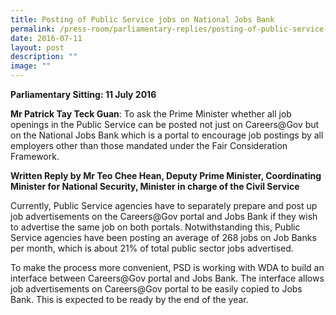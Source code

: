 ```yaml
---
title: Posting of Public Service jobs on National Jobs Bank
permalink: /press-room/parliamentary-replies/posting-of-public-service-jobs-on-national-jobs-bank/
date: 2016-07-11
layout: post
description: ""
image: ""
---
```


**Parliamentary Sitting: 11 July 2016**

**Mr Patrick Tay Teck Guan**: To ask the Prime Minister whether all job openings in the Public Service can be posted not just on Careers@Gov but on the National Jobs Bank which is a portal to encourage job postings by all employers other than those mandated under the Fair Consideration Framework.  
  
**Written Reply by Mr Teo Chee Hean, Deputy Prime Minister, Coordinating Minister for National Security, Minister in charge of the Civil Service**

Currently, Public Service agencies have to separately prepare and post up job advertisements on the Careers@Gov portal and Jobs Bank if they wish to advertise the same job on both portals. Notwithstanding this, Public Service agencies have been posting an average of 268 jobs on Job Banks per month, which is about 21% of total public sector jobs advertised.    
  
To make the process more convenient, PSD is working with WDA to build an interface between Careers@Gov portal and Jobs Bank. The interface allows job advertisements on Careers@Gov portal to be easily copied to Jobs Bank. This is expected to be ready by the end of the year.